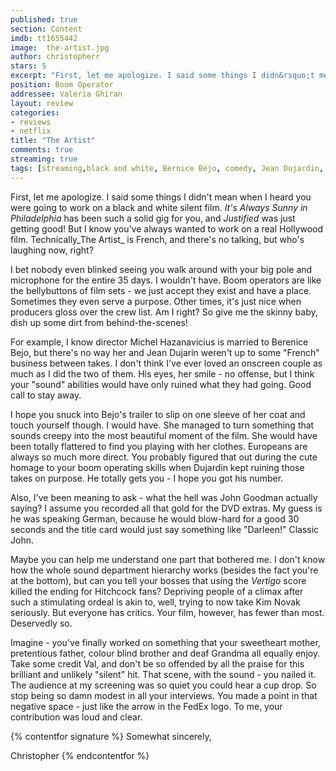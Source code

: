 ```yaml
---
published: true
section: Content
imdb: tt1655442
image:  the-artist.jpg
author: christopherr
stars: 5
excerpt: "First, let me apologize. I said some things I didn&rsquo;t mean when I heard you were going to work on a black and white silent film. <em>It&rsquo;s Always Sunny in Philadelphia </em>has been such a solid gig for you, and <em>Justified</em>was just getting good! But I know you&rsquo;ve always wanted to work on a real Hollywood film. Technically<em>The Artist</em> is French, and there&rsquo;s no talking, but who&rsquo;s laughing now, right?"
position: Boom Operator
addressee: Valeria Ghiran
layout: review
categories:
- reviews
- netflix
title: "The Artist"
comments: true
streaming: true
tags: [streaming,black and white, Bernice Bejo, comedy, Jean Dujardin, john goodman, Letters, Michel Hazanavicius, oscars, silent]
---
```

First, let me apologize. I said some things I didn't mean when I heard you were going to work on a black and white silent film. _It's Always Sunny in Philadelphia_ has been such a solid gig for you, and _Justified_ was just getting good! But I know you've always wanted to work on a real Hollywood film. Technically_The Artist_ is French, and there's no talking, but who's laughing now, right?

I bet nobody even blinked seeing you walk around with your big pole and microphone for the entire 35 days. I wouldn't have. Boom operators are like the bellybuttons of film sets - we just accept they exist and have a place. Sometimes they even serve a purpose. Other times, it's just nice when producers gloss over the crew list. Am I right? So give me the skinny baby, dish up some dirt from behind-the-scenes!

For example, I know director Michel Hazanavicius is married to Berenice Bejo, but there's no way her and Jean Dujarin weren't up to some "French" business between takes. I don't think I've ever loved an onscreen couple as much as I did the two of them. His eyes, her smile - no offense, but I think your "sound" abilities would have only ruined what they had going. Good call to stay away.

I hope you snuck into Bejo's trailer to slip on one sleeve of her coat and touch yourself though. I would have. She managed to turn something that sounds creepy into the most beautiful moment of the film. She would have been totally flattered to find you playing with her clothes. Europeans are always so much more direct. You probably figured that out during the cute homage to your boom operating skills when Dujardin kept ruining those takes on purpose. He totally gets you - I hope you got his number.

Also, I've been meaning to ask - what the hell was John Goodman actually saying? I assume you recorded all that gold for the DVD extras. My guess is he was speaking German, because he would blow-hard for a good 30 seconds and the title card would just say something like "Darleen!" Classic John.

Maybe you can help me understand one part that bothered me. I don't know how the whole sound department hierarchy works (besides the fact you're at the bottom), but can you tell your bosses that using the _Vertigo_ score killed the ending for Hitchcock fans? Depriving people of a climax after such a stimulating ordeal is akin to, well, trying to now take Kim Novak seriously. But everyone has critics. Your film, however, has fewer than most. Deservedly so.

Imagine - you've finally worked on something that your sweetheart mother, pretentious father, colour blind brother and deaf Grandma all equally enjoy. Take some credit Val, and don't be so offended by all the praise for this brilliant and unlikely "silent" hit. That scene, with the sound - you nailed it. The audience at my screening was so quiet you could hear a cup drop. So stop being so damn modest in all your interviews. You made a point in that negative space - just like the arrow in the FedEx logo. To me, your contribution was loud and clear.

{% contentfor signature %}
Somewhat sincerely, 

Christopher
{% endcontentfor %}